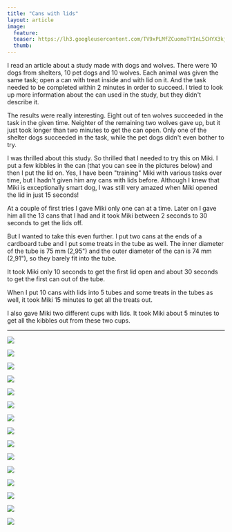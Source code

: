```yaml
---
title: "Cans with lids"
layout: article
image:
  feature:
  teaser: https://lh3.googleusercontent.com/TV9xPLMfZCuomoTYInL5CHYX3kjreONOahtXyfSzz1u8y9jrerOP9rmVeh-VDXLu1IGT3QbpRpae1nqRh7eGSdw7_OkgqI4UxCic0dBVMve_8Zx6-iTfZuOvERgf-aX4Qn2pwH_7gC0Kb-8B2EWcuXx5xOI2ajUG50SaQvmDzQWodmqJId_sloAroa-zKf6dXuYwSARajcR9Xk2rDoAztmyCKHqjH_C2H88_LhJZPmp6ONKGbYrI2tzbqQMLgJo3qVn8EITRDy5Hla-bOjOi13g5tDB6Kj8XxgmBxw1MHyf6SM1z3QljJpN5MK5Mn4V1WzpYfhMZGaZ695obep2UNvHoFI1BJslch-qYST5H3q1oRslDmYdo-a3eHkCN03lky1QKa9nVyoW9HEUCDr_kZt-8c9F8YcqfErJxK7ZWGWDg9NcrSRIDqd-dIZreEUQyLZmEVHBmPq6BSy1RrvCegq7dWKcF-82x3r4liB5M1J7CU9inhU0wSZJuVwi1t44HZDyBh1M2erd9-QMd_JVGf_PAX93Sv_xqSSIi2vb595s=w245
  thumb:
---
```


I read an article about a study made with dogs and wolves. There were 10 dogs from shelters, 10 pet dogs and 10 wolves. Each animal was given the same task; open a can with treat inside and with lid on it. And the task needed to be completed within 2 minutes in order to succeed. I tried to look up more information about the can used in the study, but they didn't describe it. 

The results were really interesting. Eight out of ten wolves succeeded in the task in the given time. Neighter of the remaining two wolves gave up, but it just took longer than two minutes to get the can open. Only one of the shelter dogs succeeded in the task, while the pet dogs didn't even bother to try.

I was thrilled about this study. So thrilled that I needed to try this on Miki. I put a few kibbles in the can  (that you can see in the pictures below) and then I put the lid on. Yes, I have been "training" Miki with various tasks over time, but I hadn't given him any cans with lids before. Although I knew that Miki is exceptionally smart dog, I was still very amazed when Miki opened the lid in just 15 seconds!

At a couple of first tries I gave Miki only one can at a time. Later on I gave him all the 13 cans that I had and it took Miki between 2 seconds to 30 seconds to get the lids off.

But I wanted to take this even further. I put two cans at the ends of a cardboard tube and I put some treats in the tube as well. The inner diameter of the tube is 75 mm (2,95") and the outer diameter of the can is 74 mm (2,91"), so they barely fit into the tube.

It took Miki only 10 seconds to get the first lid open and about 30 seconds to get the first can out of the tube.

When I put 10 cans with lids into 5 tubes and some treats in the tubes as well, it took Miki 15 minutes to get all the treats out.

I also gave Miki two different cups with lids. It took Miki about 5 minutes to get all the kibbles out from these two cups.

---

[![](https://lh3.googleusercontent.com/dcd6E1-RwWN6YycHM7fFJgX-saYJNe8qFr_7taKAZVPbG1nSY0EdsHO9D7266YBXilDkyznBHY7KmNG0ZmGeCEBHLdL8pcyyq--AWSDEdKfJ_QGaN34ICCgefMqkhoZn49bZJBYkSZ5RI9GJmDjI1cyf7KmkGjHyF3_xrCqv79TppF86JQTAyB174gHGSy_PvFG2aL0bkbR6kDC4pp9CILPNdrvTi0bW2ytaMPPGHedka4FaXy507qKS5QSSX-Z6rtJMeTadLvanrEJS3d5VNNepYPKqCRqTxhCqxOHFYP0mF3lp_rRgPRSq3ywMvlLofkV8ol-iZU24S8xTPF1Tqja3ClNCgYxtRc7ZVx7r8HeKtFW7dOfEOuDkWWL8f--3neWo86yhGXjCEW8S7yJ1x3FjMjEIMj-k4H8UcDIkEkgvGdTGORRrZa-HFbmzBcjnvZwqxx8hyjPNm56tq26J-AR5JbrFNMdtlmZZiGZJSpgWlJ2fl8bKl3cyxBYY0LSPVXFB38qGjiB8nVYUVDTMmOa75yXJuKOiHilQ8w_Hars=w800)](https://lh3.googleusercontent.com/dcd6E1-RwWN6YycHM7fFJgX-saYJNe8qFr_7taKAZVPbG1nSY0EdsHO9D7266YBXilDkyznBHY7KmNG0ZmGeCEBHLdL8pcyyq--AWSDEdKfJ_QGaN34ICCgefMqkhoZn49bZJBYkSZ5RI9GJmDjI1cyf7KmkGjHyF3_xrCqv79TppF86JQTAyB174gHGSy_PvFG2aL0bkbR6kDC4pp9CILPNdrvTi0bW2ytaMPPGHedka4FaXy507qKS5QSSX-Z6rtJMeTadLvanrEJS3d5VNNepYPKqCRqTxhCqxOHFYP0mF3lp_rRgPRSq3ywMvlLofkV8ol-iZU24S8xTPF1Tqja3ClNCgYxtRc7ZVx7r8HeKtFW7dOfEOuDkWWL8f--3neWo86yhGXjCEW8S7yJ1x3FjMjEIMj-k4H8UcDIkEkgvGdTGORRrZa-HFbmzBcjnvZwqxx8hyjPNm56tq26J-AR5JbrFNMdtlmZZiGZJSpgWlJ2fl8bKl3cyxBYY0LSPVXFB38qGjiB8nVYUVDTMmOa75yXJuKOiHilQ8w_Hars=s0)

[![](https://lh3.googleusercontent.com/f8nRWK6RvBsjApEPK7C8TGqr4Gfrf6gQhZfcI-bSCS3CptoS9FbYF2-lYg8x2ZiwD0e6W5JXlHFAU5c3MI5gnU37PYiNp8qBpG6HlnZwP0-ExFlsxMLseYOTK8HyXN4QkoN5rM-8J6NY9t18zDX3h183jaMheuPA0c441ZOPnjjDj42syIYum35ZWj9YEt2JTOTEbkq4UGRMwd57PTMAWYuxhI0qv_dTtUZCHKNGuDY2MDnReZJf-CPP-dbflJ3eplRFBPKsFoLBW3nmvdtPPj6aufbJvf503E69on-PzBHWk6I_PxE8hDDSbEGrL9B22iIm_AGimgboN7s73xeESisbkjAb0hj6PF6GKZyITmEf0xqL3iZbMzAQffy3VTSndDiX5rOcJGCkNBI10Amrg1TgwK90SFECyaPDchCVcAZA-iJqw1EeJzvDZn7_ZULtRy8pxjhMPPX0y7XXZpm5XrOiN4yzq974_ljtKOYq7GhSwwDTu8fjYoHyqwGtkFfrV-SwNQc7QIiJe4qED_vhvVnQyczoNdDqaFdvP7hZLNc=w800)](https://lh3.googleusercontent.com/f8nRWK6RvBsjApEPK7C8TGqr4Gfrf6gQhZfcI-bSCS3CptoS9FbYF2-lYg8x2ZiwD0e6W5JXlHFAU5c3MI5gnU37PYiNp8qBpG6HlnZwP0-ExFlsxMLseYOTK8HyXN4QkoN5rM-8J6NY9t18zDX3h183jaMheuPA0c441ZOPnjjDj42syIYum35ZWj9YEt2JTOTEbkq4UGRMwd57PTMAWYuxhI0qv_dTtUZCHKNGuDY2MDnReZJf-CPP-dbflJ3eplRFBPKsFoLBW3nmvdtPPj6aufbJvf503E69on-PzBHWk6I_PxE8hDDSbEGrL9B22iIm_AGimgboN7s73xeESisbkjAb0hj6PF6GKZyITmEf0xqL3iZbMzAQffy3VTSndDiX5rOcJGCkNBI10Amrg1TgwK90SFECyaPDchCVcAZA-iJqw1EeJzvDZn7_ZULtRy8pxjhMPPX0y7XXZpm5XrOiN4yzq974_ljtKOYq7GhSwwDTu8fjYoHyqwGtkFfrV-SwNQc7QIiJe4qED_vhvVnQyczoNdDqaFdvP7hZLNc=s0)

[![](https://lh3.googleusercontent.com/o6lcdE-MKg2SCNdDAFuarCuWYqjTZBsK9p8ga4jSxb5nTr3_dyxHMpKhpdZl11qQ-u8c0kryPoq2SXn6UMuT8hjYW_EIq1SwHMOzGawoflox-ZV-4n6Ja4B3nVb8H0p4x-S1qHamNsoQpjKVYDrig1CmjSdQh4aJkxCTnPOT7Z79QqKaetNi3u_QsodTIV8BDvay2a0C7usTMrDMxz2OJ0aan0Ohm4zYydkZSP2aIJbP59auThIikeuA-w-J8vM6_fE-jbVxxM0vfGvtr5RAreHncHn-XyYLpHzbfvLo5eb4Cb1ykDTu54M4LdScAwFIR_Jz1vA_lQhE5zOjRSEeL0AS5Ei1nC4LFsvSRi65mPj7FZ9yBJKQtUxdd97qV1mulh1IvkvLNJrVLWoAYy2U7LWcDMpHwLM1y0cG6BuqzeYO_V9tpISgkfdQIin3Zhj8V6xVPaUaT12Cp5OtQ2r7kt_Mtn8m92la24JanI6ztNzA1ePNNIJ-CPJJFiRa9MhaywFBDQKO3dwbY7vsvwz3MRNdsjdvh2rbhvV1CA2CM8I=w800)](https://lh3.googleusercontent.com/o6lcdE-MKg2SCNdDAFuarCuWYqjTZBsK9p8ga4jSxb5nTr3_dyxHMpKhpdZl11qQ-u8c0kryPoq2SXn6UMuT8hjYW_EIq1SwHMOzGawoflox-ZV-4n6Ja4B3nVb8H0p4x-S1qHamNsoQpjKVYDrig1CmjSdQh4aJkxCTnPOT7Z79QqKaetNi3u_QsodTIV8BDvay2a0C7usTMrDMxz2OJ0aan0Ohm4zYydkZSP2aIJbP59auThIikeuA-w-J8vM6_fE-jbVxxM0vfGvtr5RAreHncHn-XyYLpHzbfvLo5eb4Cb1ykDTu54M4LdScAwFIR_Jz1vA_lQhE5zOjRSEeL0AS5Ei1nC4LFsvSRi65mPj7FZ9yBJKQtUxdd97qV1mulh1IvkvLNJrVLWoAYy2U7LWcDMpHwLM1y0cG6BuqzeYO_V9tpISgkfdQIin3Zhj8V6xVPaUaT12Cp5OtQ2r7kt_Mtn8m92la24JanI6ztNzA1ePNNIJ-CPJJFiRa9MhaywFBDQKO3dwbY7vsvwz3MRNdsjdvh2rbhvV1CA2CM8I=s0)

[![](https://lh3.googleusercontent.com/mGKg-RehtgawpEoSkg4FFxyCsJswxqEloStV06J_oK7Z_G54W71OpZ8wHkVVKdVZDZmqdVy64-gSU5vJEv3oh24GTatNrDlhzNuUzPkOh35OikMKT-ybK8yAjQthjOiK3Fs1IOnKbQT7sxCtx29O2EhY4G7eqzic9r3X_7ucMRO3GIhVCD3rskc0RqD5sQqIPvrfyiHiMX971zJ_lcAOC9AJs29ErI6-DcD24eOxJNBG5l5nPI4t6AYulIkoPZNbDXwoy342jvEJpOcSpXeVv0GqC_uqj-zopbf4yllT_W-JNecrFu_JqYjEdrnGRnuAY-fu8I2z5zZzFAYoMRRK7Ou1H2uJF7oAJcqd1xk4uaIptJ0CGXrw78ABnFdY_PZ_9pipfCAdcD1vq0N0Bn9e-RMmMUX7gVEo7aXiAzLAum0rCGaphBm03UXeqrF2YXGg98zMa_s7fLN0we_utr7A4bfJmXNobYqJ-rJV-YlsBVhVQsi-H63QKlwtqvT7HloAlVNlMjaOG0iT_qbJmTkD2aC7QdfWDFsEyKv5P3fIg_4=w800)](https://lh3.googleusercontent.com/mGKg-RehtgawpEoSkg4FFxyCsJswxqEloStV06J_oK7Z_G54W71OpZ8wHkVVKdVZDZmqdVy64-gSU5vJEv3oh24GTatNrDlhzNuUzPkOh35OikMKT-ybK8yAjQthjOiK3Fs1IOnKbQT7sxCtx29O2EhY4G7eqzic9r3X_7ucMRO3GIhVCD3rskc0RqD5sQqIPvrfyiHiMX971zJ_lcAOC9AJs29ErI6-DcD24eOxJNBG5l5nPI4t6AYulIkoPZNbDXwoy342jvEJpOcSpXeVv0GqC_uqj-zopbf4yllT_W-JNecrFu_JqYjEdrnGRnuAY-fu8I2z5zZzFAYoMRRK7Ou1H2uJF7oAJcqd1xk4uaIptJ0CGXrw78ABnFdY_PZ_9pipfCAdcD1vq0N0Bn9e-RMmMUX7gVEo7aXiAzLAum0rCGaphBm03UXeqrF2YXGg98zMa_s7fLN0we_utr7A4bfJmXNobYqJ-rJV-YlsBVhVQsi-H63QKlwtqvT7HloAlVNlMjaOG0iT_qbJmTkD2aC7QdfWDFsEyKv5P3fIg_4=s0)

[![](https://lh3.googleusercontent.com/p_31UM5Jzl2CVVRvuBML_EpD0avGOUqw6KCkmW-VD1ectG_t3wMvLtotaxusmc0ZiFGyc8txzCt1HUGpLAhg13-sBV9l2crrK0zHuJsRCnqHDgRcTkuSNmFJDmkVu47l2UhhQsYxPT7WlkKCDTJh731snZtFJueFrPY2dD3hjQtdArLG_0lkN_lrx4Pdis1yPg6QFzcQqymYQETGL_9EfDlzcuUkpKu5Kl_v9vzxPmRS6cMKkN4OpHs_gyVe0kWU6jw1LY7WukDeuS15yAfeCY7ju4el7hri8zy4ggY3fm82PdnGL7ZD9cQIh5KN-1zm1rnMdn1V6g-Iq-YjAwXc3J3PgFI3XUj-YeGWI31-RESbsvaVICaUww399sAs0Clue0e-hsAlVThDKAqtPmVfShqwM7P0WDwdBIxIEO--LnOVNSQjIUC4uHDaay9wf8bBQVVkZDT6U6TLjNMradOcPN7Q2VqvkwxVX3pelNQ_oD3aoQUwAUuBGkZS3inte96DC7GKyGWQng6UToP1E42rnKaNWgyBfvj7A6LOtweoq2k=w800)](https://lh3.googleusercontent.com/p_31UM5Jzl2CVVRvuBML_EpD0avGOUqw6KCkmW-VD1ectG_t3wMvLtotaxusmc0ZiFGyc8txzCt1HUGpLAhg13-sBV9l2crrK0zHuJsRCnqHDgRcTkuSNmFJDmkVu47l2UhhQsYxPT7WlkKCDTJh731snZtFJueFrPY2dD3hjQtdArLG_0lkN_lrx4Pdis1yPg6QFzcQqymYQETGL_9EfDlzcuUkpKu5Kl_v9vzxPmRS6cMKkN4OpHs_gyVe0kWU6jw1LY7WukDeuS15yAfeCY7ju4el7hri8zy4ggY3fm82PdnGL7ZD9cQIh5KN-1zm1rnMdn1V6g-Iq-YjAwXc3J3PgFI3XUj-YeGWI31-RESbsvaVICaUww399sAs0Clue0e-hsAlVThDKAqtPmVfShqwM7P0WDwdBIxIEO--LnOVNSQjIUC4uHDaay9wf8bBQVVkZDT6U6TLjNMradOcPN7Q2VqvkwxVX3pelNQ_oD3aoQUwAUuBGkZS3inte96DC7GKyGWQng6UToP1E42rnKaNWgyBfvj7A6LOtweoq2k=s0)

[![](https://lh3.googleusercontent.com/-7ZzUGzgvrbYOyahl5epLJnAgeO-8ZuLe0MS4Q1870FPhRanBqafamo3kfnvyA8I-Ums8TV4En4eAIKJb1rXYrlzxmxr2EjZ-uE6Gg-UKdMTpOB1VL3xhuamiKJAktYa8Est7rVwa7oXgNVyT0Q9dguB_5o4Q8UDzH5E9lYFlPzl4h3iWGanZgDdEI4aNxBQvBU_frIRTcOGu37r8ImIxCncdP411h9Qfpp5Uozw4Z-6B1KC1FVMC5C_QsoYZyX4tyDLQOREUzudQmBuEnQ6yeyAiwN3TyYWuLDfh2HqnM_gnLt4mATBlv1xy04vWKjLeSln_CogtIIKsh5QPBQwJFwNfOpAHhazKzHYfr6Zo3rm_F7hoL3DMkYTUnrUpKVE3ePJIf53HcgTlLKavEqy2OJfut8l6w191MFscXm3g3DLvJH6nebX3EnwnYz3U_NKrZQYsRef44-pBEe6EEQgexbUvNCgsW4bW3T_HNkgMBsF4xh2Kyy7dRqmCW-_ylC3ThlFjRkyjhk01I4FcGIsK8SK0IE2hw8940HpaVB6oFQ=w800)](https://lh3.googleusercontent.com/-7ZzUGzgvrbYOyahl5epLJnAgeO-8ZuLe0MS4Q1870FPhRanBqafamo3kfnvyA8I-Ums8TV4En4eAIKJb1rXYrlzxmxr2EjZ-uE6Gg-UKdMTpOB1VL3xhuamiKJAktYa8Est7rVwa7oXgNVyT0Q9dguB_5o4Q8UDzH5E9lYFlPzl4h3iWGanZgDdEI4aNxBQvBU_frIRTcOGu37r8ImIxCncdP411h9Qfpp5Uozw4Z-6B1KC1FVMC5C_QsoYZyX4tyDLQOREUzudQmBuEnQ6yeyAiwN3TyYWuLDfh2HqnM_gnLt4mATBlv1xy04vWKjLeSln_CogtIIKsh5QPBQwJFwNfOpAHhazKzHYfr6Zo3rm_F7hoL3DMkYTUnrUpKVE3ePJIf53HcgTlLKavEqy2OJfut8l6w191MFscXm3g3DLvJH6nebX3EnwnYz3U_NKrZQYsRef44-pBEe6EEQgexbUvNCgsW4bW3T_HNkgMBsF4xh2Kyy7dRqmCW-_ylC3ThlFjRkyjhk01I4FcGIsK8SK0IE2hw8940HpaVB6oFQ=s0)

[![](https://lh3.googleusercontent.com/gXB_1vABD9aP0O2Z2R1sA1SNPhAhpE7st4Cn5yVk9upSwtLJyJWAQKPcD_RpOGYhDwMPKZOuFXZqoIQiOQ44JHoWyA9sIFEXwvaHsfWZrVfGAk9qdKplGgZxraRjYpXbYTvujECuyiDhe6masWKtSxAuybSJ_TGRzwUFuA7chdsaGpBkq1ntFLiNCdAJ3QHn4Ht_gWXpiu7VcNglYW_QnhvqkkrwlO4ZfnIeT8ljZ6XlZFqc2NScmtZtWczfC0r4aoD3kLhyk3VqpV92WF2KWvejWH6BgNzWcyYL4icVwjdZaVaI-WscCg-XUYMjMR5R26KWcEeVKKFaG4N7jweEhdnw3BGfUemU6S5sV0dA9vJZwdf_U3i1Sbg1sJbDNb08-S2Sd2i4O3OEy27KIyKqf5YTuC3JGmSNx9nRYziyR5GX5r2rXptGRO-cPC_Sg3IkQfTwzA8_KisbLiZShglfNLTx9hEuUut-YH6HS7eO4hnBDnL5XhNbqy0n-lD0voe0potLRYJAN_XpdwjUe7qa733t_izjvG4DZtaAqjfVTe4=w800)](https://lh3.googleusercontent.com/gXB_1vABD9aP0O2Z2R1sA1SNPhAhpE7st4Cn5yVk9upSwtLJyJWAQKPcD_RpOGYhDwMPKZOuFXZqoIQiOQ44JHoWyA9sIFEXwvaHsfWZrVfGAk9qdKplGgZxraRjYpXbYTvujECuyiDhe6masWKtSxAuybSJ_TGRzwUFuA7chdsaGpBkq1ntFLiNCdAJ3QHn4Ht_gWXpiu7VcNglYW_QnhvqkkrwlO4ZfnIeT8ljZ6XlZFqc2NScmtZtWczfC0r4aoD3kLhyk3VqpV92WF2KWvejWH6BgNzWcyYL4icVwjdZaVaI-WscCg-XUYMjMR5R26KWcEeVKKFaG4N7jweEhdnw3BGfUemU6S5sV0dA9vJZwdf_U3i1Sbg1sJbDNb08-S2Sd2i4O3OEy27KIyKqf5YTuC3JGmSNx9nRYziyR5GX5r2rXptGRO-cPC_Sg3IkQfTwzA8_KisbLiZShglfNLTx9hEuUut-YH6HS7eO4hnBDnL5XhNbqy0n-lD0voe0potLRYJAN_XpdwjUe7qa733t_izjvG4DZtaAqjfVTe4=s0)

[![](https://lh3.googleusercontent.com/pSGIPQDvrHPxVNBo8zpJZh1x1ACUECP7ks1RE5uy6CM-HsuQT81e08ejPkB8ADivT6btpm7ugoGPjcAMX3KaSHAQyEnaaVUx3zFQCxVeG7E4cd9gqHcZ8hF5bpTJFUjcxt8P5IVEIsNvEa9iym4OQXih9D8DuU_23iUtQuvfElHR1xR3_wW5nVHXIRLIrovjr8-zeLKoqZNyUlXgHlCyXSWSifhwn_X4Ni5Ez6-SIAx_4G2qhDFrZBsq4rNcjID_dvTXmL_O0MDUnTf3lOWH_D06vGjJ5SA2QnJH_cnS7HkkITTWpqNmzfD7iwrH3_xFH1Nj-3Bwg3e_Ef0awx8JVkQXZPxxkgXFY4qMwRjL8yWXMdAbsNSktU-ZJvIiQfjoS10s-V6ErQxCVhT41FozOKBfB_Jaaw0V124CCZJ-lGYg1CJ6xeBeZRt9A4BfXcl74nOK8bE4dNYlIKUdaI8j03YwMU8x9fcIPOVwuAg71yzxjUxpHqMVM1A6C5kw0hHvwa66pAHlD-gDwslwK7SMCs-26-qbrign7nuslzQCW6k=w800)](https://lh3.googleusercontent.com/pSGIPQDvrHPxVNBo8zpJZh1x1ACUECP7ks1RE5uy6CM-HsuQT81e08ejPkB8ADivT6btpm7ugoGPjcAMX3KaSHAQyEnaaVUx3zFQCxVeG7E4cd9gqHcZ8hF5bpTJFUjcxt8P5IVEIsNvEa9iym4OQXih9D8DuU_23iUtQuvfElHR1xR3_wW5nVHXIRLIrovjr8-zeLKoqZNyUlXgHlCyXSWSifhwn_X4Ni5Ez6-SIAx_4G2qhDFrZBsq4rNcjID_dvTXmL_O0MDUnTf3lOWH_D06vGjJ5SA2QnJH_cnS7HkkITTWpqNmzfD7iwrH3_xFH1Nj-3Bwg3e_Ef0awx8JVkQXZPxxkgXFY4qMwRjL8yWXMdAbsNSktU-ZJvIiQfjoS10s-V6ErQxCVhT41FozOKBfB_Jaaw0V124CCZJ-lGYg1CJ6xeBeZRt9A4BfXcl74nOK8bE4dNYlIKUdaI8j03YwMU8x9fcIPOVwuAg71yzxjUxpHqMVM1A6C5kw0hHvwa66pAHlD-gDwslwK7SMCs-26-qbrign7nuslzQCW6k=s0)

[![](https://lh3.googleusercontent.com/4ymR90CeJKB3PNZvFGHFegMrtFi2XCIk_kjcBQZpwY2l8rndX0X8faOlQQxqCKAksoCeiFAab4m6PJAs2aHT9brkRr0vxJWjRO9fwuompB85ArlU8sZ0Yd-VqtsKSojY_15oNhPz6YxwgaGub59LUf3JmQGGeDrVqsV92A4LQqv-xRIe4KGCZy_BZM9IwaJNn0vAAcxNT2UYK5ZLQ5JTMGGAFOXJnib1lVKUZ3Q737xyPcIQ3NvlXcx3-OAU_tvD0_zrBX8TsYFbDCtk5WjCLkzjD7hKBejsNHDPP5IFaKGjK0X5XE9MaMCW6yqd9BzuZUq_j4WhmNWJaAMGhHwN8QEOJ0SpCFMT2YvSnvf4eaQv-0_9DVu9i3q8T4D_aPxcxTIzevP_ariIQ32JD6jBcR2uT6l_hxHSo7rx3t9iB-pK2x2mMIfmVU1lnQfl8f_iPLslADKv4rrXohCEnRrwl58ae_b3CA6nMEO5BegDnYjXZc47JBBm3JW5ReW8A-Zn7eAAdGP1a556Gh2VKWHAKthtcPCw36Cbjn_RkQ_Aumk=w800)](https://lh3.googleusercontent.com/4ymR90CeJKB3PNZvFGHFegMrtFi2XCIk_kjcBQZpwY2l8rndX0X8faOlQQxqCKAksoCeiFAab4m6PJAs2aHT9brkRr0vxJWjRO9fwuompB85ArlU8sZ0Yd-VqtsKSojY_15oNhPz6YxwgaGub59LUf3JmQGGeDrVqsV92A4LQqv-xRIe4KGCZy_BZM9IwaJNn0vAAcxNT2UYK5ZLQ5JTMGGAFOXJnib1lVKUZ3Q737xyPcIQ3NvlXcx3-OAU_tvD0_zrBX8TsYFbDCtk5WjCLkzjD7hKBejsNHDPP5IFaKGjK0X5XE9MaMCW6yqd9BzuZUq_j4WhmNWJaAMGhHwN8QEOJ0SpCFMT2YvSnvf4eaQv-0_9DVu9i3q8T4D_aPxcxTIzevP_ariIQ32JD6jBcR2uT6l_hxHSo7rx3t9iB-pK2x2mMIfmVU1lnQfl8f_iPLslADKv4rrXohCEnRrwl58ae_b3CA6nMEO5BegDnYjXZc47JBBm3JW5ReW8A-Zn7eAAdGP1a556Gh2VKWHAKthtcPCw36Cbjn_RkQ_Aumk=s0)

[![](https://lh3.googleusercontent.com/7avwDWZDZnI3nCWFzlxxmXql6jQHdaWXLpvIPlMryH5jFumOr_3OqFOMic9G1bpd-snLfbkCJU34MF3673TDDkTdsXU1GhQJh_NGS5NoeP7NLg6NxXeDYgRKIzQGOsz7zdHPVN60XM7MngYE5sUYDsxvbaBP-aad3ZZ_3EHa-9oh4Xn9HOA0UOFwRgh9Rj4Xl00o19_nCzdEubgqLvFckbptkeeWad06piLzlrWWez3iGOe5wTRN2As9kMaRNQ8q_dEvnRuCQxTOz8cPRjkHChhNQ8-N1urDD_O5dbP4hxDWxay69lkQkA1Cyb05mUv6O9H23wWvcnVQOnTj50Xe44-ckLlyXrPoiG8GuS0jj2D6lFQhMTKzLzqfHlV4GgUmYlB5Bpe4Sga2oCN0GBJ_8K5wkazsHI7bKzIvRgNYi4XpaITx5YKLkEDaoxinONld0YUcbfV3aaMPVO0tej6u86mtUicurbvXn3z_8IfSR4pQH_PhpiKyUhf5DeJeVERDCigWfM44XhkYHuOBRyHi1rBa6jrWXfIPV62LYBDznpA=w800)](https://lh3.googleusercontent.com/7avwDWZDZnI3nCWFzlxxmXql6jQHdaWXLpvIPlMryH5jFumOr_3OqFOMic9G1bpd-snLfbkCJU34MF3673TDDkTdsXU1GhQJh_NGS5NoeP7NLg6NxXeDYgRKIzQGOsz7zdHPVN60XM7MngYE5sUYDsxvbaBP-aad3ZZ_3EHa-9oh4Xn9HOA0UOFwRgh9Rj4Xl00o19_nCzdEubgqLvFckbptkeeWad06piLzlrWWez3iGOe5wTRN2As9kMaRNQ8q_dEvnRuCQxTOz8cPRjkHChhNQ8-N1urDD_O5dbP4hxDWxay69lkQkA1Cyb05mUv6O9H23wWvcnVQOnTj50Xe44-ckLlyXrPoiG8GuS0jj2D6lFQhMTKzLzqfHlV4GgUmYlB5Bpe4Sga2oCN0GBJ_8K5wkazsHI7bKzIvRgNYi4XpaITx5YKLkEDaoxinONld0YUcbfV3aaMPVO0tej6u86mtUicurbvXn3z_8IfSR4pQH_PhpiKyUhf5DeJeVERDCigWfM44XhkYHuOBRyHi1rBa6jrWXfIPV62LYBDznpA=s0)

[![](https://lh3.googleusercontent.com/LI5xzKjL0uA4YWSuRUMw5WDqyZT4-C1T6YLu-q5PM_cesM1wK90jdnXFr4D2Zj0ZGh3BqKMI567iGgwQ35hXKH0u_FNrHRZng-zwcG-F2IW2zzr8JCPYnubzTXcO3jM1tfrk3qUhk0LUpsqAFeFU3MqOt6NOQE3_x-YbcwJ-xxi8DxdORgXscBeQRjtDkaJlW1vU-OvoVQRbxa1rVFFZsm6z7VeSrjSm0WAA7GPU49qkRkk55vEzoyo8kaBCswXCWQdjDZTdtEbyw4Eb45ODmiEUIOAY73DSXT8akeMXFpy32dj-plkYqCa3nPyFKvAwXBixkvO4xmLxDTnrb-_iHygJpHn-vjy9sssbBQPsfuCIO9a4K6PVii0L-zxwIsD3zami6IawVf9by80kmM1_KwoJ2itfzuxuUSxN3-9KtJH3jnK4CJRCyLW5Hb9ROfYQTpb3KCTdSe744EVxd-x9YhF7NXRTaJ5x7VVMmxza7-RDVhi9bpNM296Mu5QL50iV78b1qOo9fibI28xwG_0WThqhPZwAj1eVxbpinBuoISA=w800)](https://lh3.googleusercontent.com/LI5xzKjL0uA4YWSuRUMw5WDqyZT4-C1T6YLu-q5PM_cesM1wK90jdnXFr4D2Zj0ZGh3BqKMI567iGgwQ35hXKH0u_FNrHRZng-zwcG-F2IW2zzr8JCPYnubzTXcO3jM1tfrk3qUhk0LUpsqAFeFU3MqOt6NOQE3_x-YbcwJ-xxi8DxdORgXscBeQRjtDkaJlW1vU-OvoVQRbxa1rVFFZsm6z7VeSrjSm0WAA7GPU49qkRkk55vEzoyo8kaBCswXCWQdjDZTdtEbyw4Eb45ODmiEUIOAY73DSXT8akeMXFpy32dj-plkYqCa3nPyFKvAwXBixkvO4xmLxDTnrb-_iHygJpHn-vjy9sssbBQPsfuCIO9a4K6PVii0L-zxwIsD3zami6IawVf9by80kmM1_KwoJ2itfzuxuUSxN3-9KtJH3jnK4CJRCyLW5Hb9ROfYQTpb3KCTdSe744EVxd-x9YhF7NXRTaJ5x7VVMmxza7-RDVhi9bpNM296Mu5QL50iV78b1qOo9fibI28xwG_0WThqhPZwAj1eVxbpinBuoISA=s0)

[![](https://lh3.googleusercontent.com/XkpFC0sUcOEMrs6_VLvGPIPl-8a8lfoUl6UwFxw9gRU-IRJe882v1KiNmhdQwt6lAcdbOuV7yxavAmKMXHxnqV0MYEk-y1Ro5MhJZCUhXngGtVGbJ_-tdQaw9jqhwjOjHzxeZYca5uuxUMpWT_YuYXNd1styeKGkcZ0MHAaciLd7Mj9NC9zEQWr12fDDI6NhRYd09KpK68GIg9R7POrvb8-WmBfhemX4nqXkVy2O3rnHNZ_ChFWnbDVzzr7sZsQKCC-MihAcApRriJK7W1qOnQSOdbFjtI7hVh7Ol35gGCSHWR1zxlBek8aOGiYoMLgS774d1tp1bRkDgOMOjQqxjRE9YIOe-J4ukuYFCukOdTF4n4IUOXwhqIz_w5jMvjwLNzXD76U4rsTbyptfzTgMyUdrHVqvwxp0fmvhFVJsOF9aCnGIlZA4HAa8DCrPw6_v1gd2abPN1owlniYnIWGZlxhz72RPkAU1fh79OjBQEcubB_QiugmEWXgWvIR9RZ9sFvDp3YCzEL7UnnDxUhMQmMqD60dgeV4c8cxR3PnhDdY=w800)](https://lh3.googleusercontent.com/XkpFC0sUcOEMrs6_VLvGPIPl-8a8lfoUl6UwFxw9gRU-IRJe882v1KiNmhdQwt6lAcdbOuV7yxavAmKMXHxnqV0MYEk-y1Ro5MhJZCUhXngGtVGbJ_-tdQaw9jqhwjOjHzxeZYca5uuxUMpWT_YuYXNd1styeKGkcZ0MHAaciLd7Mj9NC9zEQWr12fDDI6NhRYd09KpK68GIg9R7POrvb8-WmBfhemX4nqXkVy2O3rnHNZ_ChFWnbDVzzr7sZsQKCC-MihAcApRriJK7W1qOnQSOdbFjtI7hVh7Ol35gGCSHWR1zxlBek8aOGiYoMLgS774d1tp1bRkDgOMOjQqxjRE9YIOe-J4ukuYFCukOdTF4n4IUOXwhqIz_w5jMvjwLNzXD76U4rsTbyptfzTgMyUdrHVqvwxp0fmvhFVJsOF9aCnGIlZA4HAa8DCrPw6_v1gd2abPN1owlniYnIWGZlxhz72RPkAU1fh79OjBQEcubB_QiugmEWXgWvIR9RZ9sFvDp3YCzEL7UnnDxUhMQmMqD60dgeV4c8cxR3PnhDdY=s0)

[![](https://lh3.googleusercontent.com/zuu8va96DOIG8qisfJb37lhJMQ8FVz8B0SuKVs-sUrhdqKEZ2V1YNwanUnDM4dfqcum5hp9z12tp_Erlt483XILF6zABysHeM9scqUehM6rL9ZC6E3HCXx4_GansskwHYyDEoU5sNCyO54D9zeCFw4A_Tfuh1oL-fwrjBL2vpgsL4wCnIuNQc4S-6qD-GAGZwTkMZbFgRjLe9y1lonZT9zl6oHKD6oKB8Apk3gGe0fSGMmdtgAxDkQRzxh5r55wDy-lAuAA7X7weGj3Es5Axryz6W4TRMhTA21hLo_zx8-cZnuF6XvyiwvtD-VQAGpYpbi1jHHhkX-BmSXLqlq3lZgSJysTxrb4M3jSjN8wQVY_BKg9efcuYfTiFiJ-8wKwj7jMntXGNqswnRDF359ZWAl_UIw2O4vvTX6hkKow4Dz_hQZXakhhMPizrtVpymV_qpH9lWGnwILskSZVsiUVX2mruiReCNnNMTwjEcp5ZjK3aLOzd-sGOSW1DYm4NFrf6ZQT_Qzd1YVeK6lIXoMCG6wz8ZsGikBKEyeROD9-mOBA=w800)](https://lh3.googleusercontent.com/zuu8va96DOIG8qisfJb37lhJMQ8FVz8B0SuKVs-sUrhdqKEZ2V1YNwanUnDM4dfqcum5hp9z12tp_Erlt483XILF6zABysHeM9scqUehM6rL9ZC6E3HCXx4_GansskwHYyDEoU5sNCyO54D9zeCFw4A_Tfuh1oL-fwrjBL2vpgsL4wCnIuNQc4S-6qD-GAGZwTkMZbFgRjLe9y1lonZT9zl6oHKD6oKB8Apk3gGe0fSGMmdtgAxDkQRzxh5r55wDy-lAuAA7X7weGj3Es5Axryz6W4TRMhTA21hLo_zx8-cZnuF6XvyiwvtD-VQAGpYpbi1jHHhkX-BmSXLqlq3lZgSJysTxrb4M3jSjN8wQVY_BKg9efcuYfTiFiJ-8wKwj7jMntXGNqswnRDF359ZWAl_UIw2O4vvTX6hkKow4Dz_hQZXakhhMPizrtVpymV_qpH9lWGnwILskSZVsiUVX2mruiReCNnNMTwjEcp5ZjK3aLOzd-sGOSW1DYm4NFrf6ZQT_Qzd1YVeK6lIXoMCG6wz8ZsGikBKEyeROD9-mOBA=s0)

[![](https://lh3.googleusercontent.com/Wunl0XZNEUic6WJu2CD_Cbdb9xd71HJauel3i_rRbkCBPcc4jYVijr3LmgnsA5teWtg2KPefWpw2bwaJVlwTPVY18aygw7zQBZtIEB1iZwylGaQ20Ur8qedwl81CW0_bfsPDfEJSZhiqChY0MmlBfcQTpJEHnbLimNWKEsHE7NI2SsyYkkxZFDThq5PQ4ZOx2d-tvWbSh_6d-nTs03w6g7TTHNTLuKGRB5AYUaNc-NRPaoNnnnHW3YsikDnGN3p0zHj9gObSqYZxUumYpFX9iEtj6-c676ZYQBivTDH98yiwlNok1Hmrnn1tk_p0eSbU6XufTrC6VJ2vGxcbzxtbk8qJ3RdFRK4YPCwmO7FIugYfvaxyvHApWmh_lumELPDoatNumla_EI1r0BwkqvGLDiLIGzPnM2nZMDk_9ZWllPiZz19sjdlZKCL79VLKnRZC7nMBtT_EccL7ypGNGjBjVar9-W8LJJOuE00IN4Xikl5Yoanqq2y9p88V5QDMtb0p3d8gJQ_UAHkasdKm9AvIKlYo-VUPaEqgf_yHfbMcFEE=w800)](https://lh3.googleusercontent.com/Wunl0XZNEUic6WJu2CD_Cbdb9xd71HJauel3i_rRbkCBPcc4jYVijr3LmgnsA5teWtg2KPefWpw2bwaJVlwTPVY18aygw7zQBZtIEB1iZwylGaQ20Ur8qedwl81CW0_bfsPDfEJSZhiqChY0MmlBfcQTpJEHnbLimNWKEsHE7NI2SsyYkkxZFDThq5PQ4ZOx2d-tvWbSh_6d-nTs03w6g7TTHNTLuKGRB5AYUaNc-NRPaoNnnnHW3YsikDnGN3p0zHj9gObSqYZxUumYpFX9iEtj6-c676ZYQBivTDH98yiwlNok1Hmrnn1tk_p0eSbU6XufTrC6VJ2vGxcbzxtbk8qJ3RdFRK4YPCwmO7FIugYfvaxyvHApWmh_lumELPDoatNumla_EI1r0BwkqvGLDiLIGzPnM2nZMDk_9ZWllPiZz19sjdlZKCL79VLKnRZC7nMBtT_EccL7ypGNGjBjVar9-W8LJJOuE00IN4Xikl5Yoanqq2y9p88V5QDMtb0p3d8gJQ_UAHkasdKm9AvIKlYo-VUPaEqgf_yHfbMcFEE=s0)

[![](https://lh3.googleusercontent.com/DK4_Zd6_uIm-1YBmqjirhj0bWBoMq0u0K7-JBMygYFRpYHVA0s36Qoj3JJqa_aHsBNn0w1OsL3kAe0n20TPj2-tAvipzth7AU8Z-NLRZ-bRODEguAaEsWydTUkIo7P5Hz_5VZwCU8aHY4l8pIsJ1b6P16N9udFzEA2bdq68M4AtdkSMIcEG-TOjXQ305qXKlc-pvuXs95mNOp0XnGh1sNpImMkFsIXkH1KEiy5cLe8lsH-iMguVwTc-bGEeh5sbEMnouW-KodPPpERQDG9Ufrh3Lib1RT32SkqmvVSkXwEKY9eG6wC5hgCALMIteePTs13tvmZThIQp6kkTmmnJNz_r4Se3CPDad5-623IoQWZFeFkNYkIjNPNrLyXVMmBBJwe7mdJHGKUHNHKp0UmEX4_h-UjUlJ9-D_eYStSj9cL4TOXjxhcncpg5cNYBdCTDEgecEbAO0tLCgK-DsQIT4VWYp083e4IQHdruavJzIbYwLi6OEk_hRzOj9HSgKSl91YJXBV2edKZEtw7PERV2A6OuNVmuVKgQGj5ejE_OHEhM=w800)](https://lh3.googleusercontent.com/DK4_Zd6_uIm-1YBmqjirhj0bWBoMq0u0K7-JBMygYFRpYHVA0s36Qoj3JJqa_aHsBNn0w1OsL3kAe0n20TPj2-tAvipzth7AU8Z-NLRZ-bRODEguAaEsWydTUkIo7P5Hz_5VZwCU8aHY4l8pIsJ1b6P16N9udFzEA2bdq68M4AtdkSMIcEG-TOjXQ305qXKlc-pvuXs95mNOp0XnGh1sNpImMkFsIXkH1KEiy5cLe8lsH-iMguVwTc-bGEeh5sbEMnouW-KodPPpERQDG9Ufrh3Lib1RT32SkqmvVSkXwEKY9eG6wC5hgCALMIteePTs13tvmZThIQp6kkTmmnJNz_r4Se3CPDad5-623IoQWZFeFkNYkIjNPNrLyXVMmBBJwe7mdJHGKUHNHKp0UmEX4_h-UjUlJ9-D_eYStSj9cL4TOXjxhcncpg5cNYBdCTDEgecEbAO0tLCgK-DsQIT4VWYp083e4IQHdruavJzIbYwLi6OEk_hRzOj9HSgKSl91YJXBV2edKZEtw7PERV2A6OuNVmuVKgQGj5ejE_OHEhM=s0)
